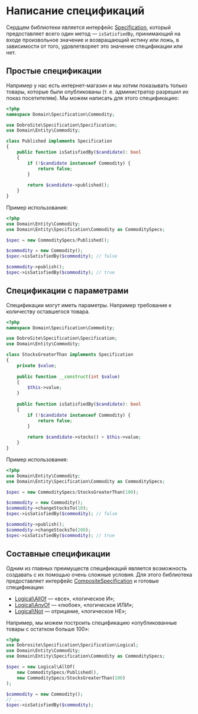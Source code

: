 # Написание спецификаций

Сердцем библиотеки является интерфейс [Specification](../../src/Specification.php), который
предоставляет всего один метод — `isSatisfiedBy`, принимающий на входе произвольное значение и
возвращающий истину или ложь, в зависимости от того, удовлетворяет это значение спецификации или
нет.

## Простые спецификации

Например у нас есть интернет-магазин и мы хотим показывать только товары, которые были опубликованы
(т. е. администратор разрешил их показ посетителям). Мы можем написать для этого спецификацию:

```php
<?php
namespace Domain\Specification\Commodity;

use DobroSite\Specification\Specification;
use Domain\Entity\Commodity;

class Published implements Specification
{
    public function isSatisfiedBy($candidate): bool
    {
        if (!$candidate instanceof Commodity) {
            return false;
        }
        
        return $candidate->published();
    }
}
```

Пример использования:

```php
<?php
use Domain\Entity\Commodity;
use Domain\Entity\Specification\Commodity as CommoditySpecs;

$spec = new CommoditySpecs/Published();

$commodity = new Commodity();
$spec->isSatisfiedBy($commodity); // false 

$commodity->publish();
$spec->isSatisfiedBy($commodity); // true 
```

## Спецификации с параметрами

Спецификации могут иметь параметры. Например требование к количеству оставшегося товара.

```php
<?php
namespace Domain\Specification\Commodity;

use DobroSite\Specification\Specification;
use Domain\Entity\Commodity;

class StocksGreaterThan implements Specification
{
    private $value;
    
    public function __construct(int $value)
    {
        $this->value;
    }
    
    public function isSatisfiedBy($candidate): bool
    {
        if (!$candidate instanceof Commodity) {
            return false;
        }
        
        return $candidate->stocks() > $this->value;
    }
}
```

Пример использования:

```php
<?php
use Domain\Entity\Commodity;
use Domain\Entity\Specification\Commodity as CommoditySpecs;

$spec = new CommoditySpecs/StocksGreaterThan(100);

$commodity = new Commodity();
$commodity->changeStocksTo(10);
$spec->isSatisfiedBy($commodity); // false 

$commodity->publish();
$commodity->changeStocksTo(200);
$spec->isSatisfiedBy($commodity); // true 
```

## Составные спецификации

Одним из главных преимуществ спецификаций является возможность создавать с их помощью очень сложные
условия. Для этого библиотека предоставляет интерфейс
[CompositeSpecification](../../src/CompositeSpecification.php) и готовые спецификации:

- [Logical\AllOf](../../src/Logical/AllOf.php) — «все», «логическое И»;
- [Logical\AnyOf](../../src/Logical/AnyOf.php) — «любое», «логическое ИЛИ»;
- [Logical\Not](../../src/Logical/Not.php) — отрицание, «логическое НЕ»; 

Например, мы можем построить спецификацию «опубликованные товары с остатком больше 100»:

```php
<?php
use Dobrosite\Specification\Specification\Logical;
use Domain\Entity\Commodity;
use Domain\Entity\Specification\Commodity as CommoditySpecs;

$spec = new Logical\AllOf(
    new CommoditySpecs/Published(),
    new CommoditySpecs/StocksGreaterThan(100)
);

$commodity = new Commodity();
// ...
$spec->isSatisfiedBy($commodity); 
```
